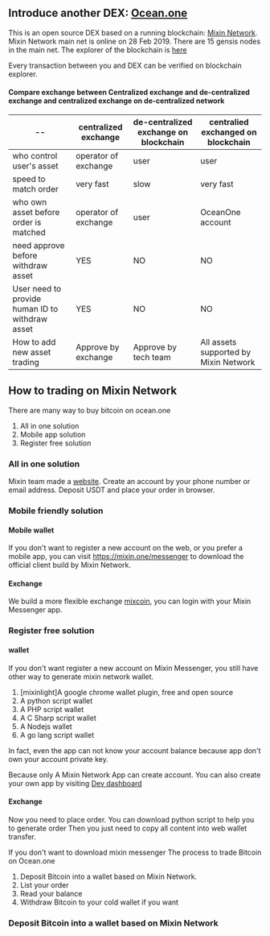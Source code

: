 ## Introduce another DEX: [Ocean.one](https://ocean.one)
This is an open source DEX based on a running blockchain: [Mixin Network](https://mixin.one). Mixin Network main net is online on 28 Feb 2019. There are 15 gensis nodes in the main net. The explorer of the blockchain is [here](https://mixin.one/http://mixin.one/snapshots)

Every transaction between you and DEX can be verified on blockchain explorer.

#### Compare exchange between Centralized exchange and de-centralized exchange and centralized exchange on de-centralized network

| -- | centralized exchange | de-centralized exchange on blockchain| centralied exchanged on blockchain|
| --|--|--|--|
| who control user's asset|operator of exchange|user|user|
| speed to match order | very fast | slow | very fast|
| who own asset before order is matched | operator of exchange | user | OceanOne account|
| need approve before withdraw asset| YES | NO | NO|
| User need to provide human ID to withdraw asset| YES | NO | NO |
| How to add new asset trading| Approve by exchange | Approve by tech team | All assets supported by Mixin Network| 

## How to trading on Mixin Network
There are many way to buy bitcoin on ocean.one
1. All in one solution
2. Mobile app solution
3. Register free solution

### All in one solution
Mixin team made a [website](https://ocean.one). Create an account by your phone number or email address. Deposit USDT and place your order in browser.

### Mobile friendly solution
#### Mobile wallet
If you don't want to register a new account on the web, or you prefer a mobile app, you can visit https://mixin.one/messenger to download the official client build by Mixin Network.
#### Exchange
We build a more flexible exchange [mixcoin](https://mixcoin.one), you can login with your Mixin Messenger app.

### Register free solution
#### wallet
If you don't want register a new account on Mixin Messenger, you still have other way to generate mixin network wallet.

1. [mixinlight]A google chrome wallet plugin, free and open source
2. A python script wallet
3. A PHP script wallet
4. A C Sharp script wallet
5. A Nodejs wallet
6. A go lang script wallet

In fact, even the app can not know your account balance because app don't own your account private key.

Because only A Mixin Network App can create account. You can also create your own app by visiting [Dev dashboard](https://developers.mixin.one)


#### Exchange
Now you need to place order.
You can download python script to help you to generate order
Then you just need to copy all content into web wallet transfer.



If you don't want to download mixin messenger
The process to trade Bitcoin on Ocean.one
1. Deposit Bitcoin into a wallet based on Mixin Network.
2. List your order
3. Read your balance
4. Withdraw Bitcoin to your cold wallet if you want

### Deposit Bitcoin into a wallet based on Mixin Network
